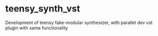 # teensy_synth_vst
Development of teensy fake-modular synthesizer, with parallel dev vst plugin with same functionality
